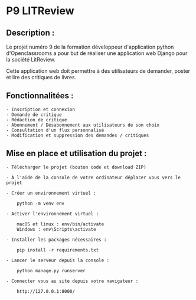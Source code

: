 # P9 LITReview

## Description :

Le projet numéro 9 de la formation développeur d'application python d'Openclassrooms
a pour but de réaliser une application web Django pour la société LitReview.

Cette application web doit permettre à des utilisateurs de demander, poster et lire
des critiques de livres.


## Fonctionnalitées :

    - Inscription et connexion
    - Demande de critique
    - Rédaction de critique
    - Abonnement / Désabonnement aux utilisateurs de son choix
    - Consultation d'un flux personnalisé
    - Modification et suppression des demandes / critiques


## Mise en place et utilisation du projet :

    - Télécharger le projet (bouton code et download ZIP)

    - À l'aide de la console de votre ordinateur déplacer vous vers le projet

    - Créer un environnement virtuel : 
        
        python -m venv env

    - Activer l'environnement virtuel :

        macOS et linux : env/bin/activate
        Windows : env\Scripts\activate

    - Installer les packages nécessaires :

        pip install -r requirements.txt
    
    - Lancer le serveur depuis la console :

        python manage.py runserver

    - Connecter vous au site depuis votre navigateur :

        http://127.0.0.1:8000/